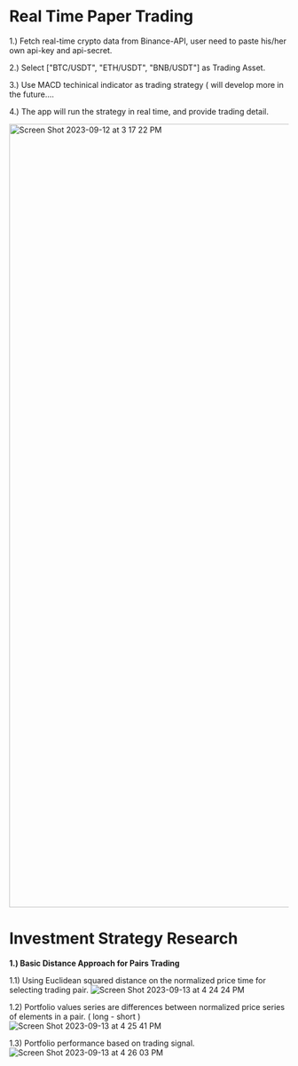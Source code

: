 # Real Time Paper Trading

1.) Fetch real-time crypto data from Binance-API, user need to paste his/her own api-key and api-secret. 

2.) Select ["BTC/USDT", "ETH/USDT", "BNB/USDT"] as Trading Asset.

3.) Use MACD techinical indicator as trading strategy ( will develop more in the future....  

4.) The app will run the strategy in real time, and provide trading detail.

<img width="1411" alt="Screen Shot 2023-09-12 at 3 17 22 PM" src="https://github.com/KenChiang1997/Real-Time-Paper-Trading-Bot/assets/80143995/43b9b86f-786f-4d01-a514-a0d7e8fc22e7">


# Investment Strategy Research

**1.) Basic Distance Approach for Pairs Trading**

  1.1) Using Euclidean squared distance on the normalized price time for selecting trading pair.
![Screen Shot 2023-09-13 at 4 24 24 PM](https://github.com/KenChiang1997/Real-Time-Paper-Trading-Bot/assets/80143995/370fc40e-789e-4b33-9baf-26fd56d5c023)

  1.2) Portfolio values series are differences between normalized price series of elements in a pair. ( long - short )
![Screen Shot 2023-09-13 at 4 25 41 PM](https://github.com/KenChiang1997/Real-Time-Paper-Trading-Bot/assets/80143995/baef0401-c54e-4ec9-8e38-4719a1c875bc)

  1.3) Portfolio performance based on trading signal.
![Screen Shot 2023-09-13 at 4 26 03 PM](https://github.com/KenChiang1997/Real-Time-Paper-Trading-Bot/assets/80143995/bfcd58bb-5272-4c10-b8e7-a7e7387d91e6)
